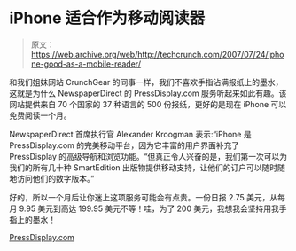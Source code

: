 # iPhone 适合作为移动阅读器

> 原文：<https://web.archive.org/web/http://techcrunch.com/2007/07/24/iphone-good-as-a-mobile-reader/>

和我们姐妹网站 CrunchGear 的同事一样，我们不喜欢手指沾满报纸上的墨水，这就是为什么 NewspaperDirect 的 PressDisplay.com 服务听起来如此有趣。该网站提供来自 70 个国家的 37 种语言的 500 份报纸，更好的是现在 iPhone 可以免费阅读一个月。

NewspaperDirect 首席执行官 Alexander Kroogman 表示:“iPhone 是 PressDisplay.com 的完美移动平台，因为它丰富的用户界面补充了 PressDisplay 的高级导航和浏览功能。“但真正令人兴奋的是，我们第一次可以为我们的所有几十种 SmartEdition 出版物提供移动支持，让他们的订户可以随时随地访问他们的数字版本。”

好的，所以一个月后让你迷上这项服务可能会有点贵。一份日报 2.75 美元，从每月 9.95 美元到高达 199.95 美元不等！哇，为了 200 美元，我想我会坚持用我手指上的墨水！

[PressDisplay.com](https://web.archive.org/web/20140105072235/http://www.pressdisplay.com/pressdisplay/viewer.aspx)